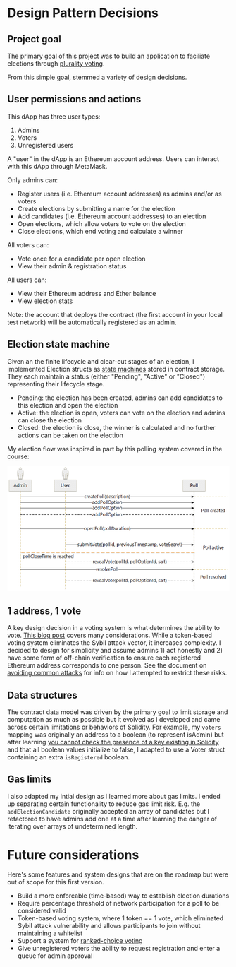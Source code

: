 # Design Pattern Decisions

## Project goal

The primary goal of this project was to build an application to faciliate elections through [plurality voting](https://en.wikipedia.org/wiki/Plurality_voting).

From this simple goal, stemmed a variety of design decisions.

## User permissions and actions

This dApp has three user types:

1. Admins
2. Voters
3. Unregistered users

A "user" in the dApp is an Ethereum account address. Users can interact with this dApp through MetaMask.

Only admins can:

- Register users (i.e. Ethereum account addresses) as admins and/or as voters
- Create elections by submitting a name for the election
- Add candidates (i.e. Ethereum account addresses) to an election
- Open elections, which allow voters to vote on the election
- Close elections, which end voting and calculate a winner

All voters can:

- Vote once for a candidate per open election
- View their admin & registration status

All users can:

- View their Ethereum address and Ether balance
- View election stats

Note: the account that deploys the contract (the first account in your local test network) will be automatically registered as an admin.

## Election state machine

Given an the finite lifecycle and clear-cut stages of an election, I implemented Election structs as [state machines](https://en.wikipedia.org/wiki/Finite-state_machine) stored in contract storage. They each maintain a status (either "Pending", "Active" or "Closed") representing their lifecycle stage.

- Pending: the election has been created, admins can add candidates to this election and open the election
- Active: the election is open, voters can vote on the election and admins can close the election
- Closed: the election is close, the winner is calculated and no further actions can be taken on the election

My election flow was inspired in part by this polling system covered in the course:

![Poll](/images/poll-state-machine.png)

## 1 address, 1 vote

A key design decision in a voting system is what determines the ability to vote. [This blog post](https://blog.colony.io/towards-better-ethereum-voting-protocols-7e54cb5a0119/) covers many considerations. While a token-based voting system eliminates the Sybil attack vector, it increases complexity. I decided to design for simplicity and assume admins 1) act honestly and 2) have some form of off-chain verification to ensure each registered Ethereum address corresponds to one person.
See the document on [avoiding common attacks](./avoiding_common_attacks.md) for info on how I attempted to restrict these risks.

## Data structures

The contract data model was driven by the primary goal to limit storage and computation as much as possible but it evolved as I developed and came across certain limitations or behaviors of Solidity.
For example, my `voters` mapping was originally an address to a boolean (to represent isAdmin) but after learning [you cannot check the presence of a key existing in Solidity](https://ethereum.stackexchange.com/questions/13021/how-can-you-figure-out-if-a-certain-key-exists-in-a-mapping-struct-defined-insi) and that all boolean values initialize to false, I adapted to use a Voter struct containing an extra `isRegistered` boolean.

## Gas limits

I also adapted my intial design as I learned more about gas limits. I ended up separating certain functionality to reduce gas limit risk. E.g. the `addElectionCandidate` originally accepted an array of candidates but I refactored to have admins add one at a time after learning the danger of iterating over arrays of undetermined length.

# Future considerations

Here's some features and system designs that are on the roadmap but were out of scope for this first version.

- Build a more enforcable (time-based) way to establish election durations
- Require percentage threshold of network participation for a poll to be considered valid
- Token-based voting system, where 1 token == 1 vote, which eliminated Sybil attack vulnerability and allows participants to join without maintaining a whitelist
- Support a system for [ranked-choice voting](<https://ballotpedia.org/Ranked-choice_voting_(RCV)>)
- Give unregistered voters the ability to request registration and enter a queue for admin approval

